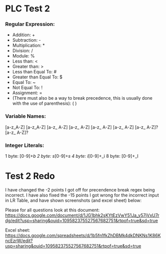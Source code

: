 # PLC Test 2

### Regular Expression: 
* Addition: +
* Subtraction: - 
* Multiplication: * 
* Division: /
* Module: %
* Less than: <
* Greater than: >
* Less than Equal To: #
* Greater than Equal To: $
* Equal To: ~
* Not Equal To: !
* Assignment: =
* (There must also be a way to break precedence, this is usually done with the use of parenthesis): 
(
)

### Variable Names:
[a-z_A-Z] [a-z_A-Z] [a-z_ A-Z] [a-z_ A-Z] [a-z_ A-Z] [a-z_ A-Z] [a-z_ A-Z]?[a-z_ A-Z]?
### Integer Literals:
1 byte: [0-9]+_b
2 byte: s_[0-9]+_s
4 byte: i_[0-9]+_i
8 byte: [0-9]+_l

# Test 2 Redo

I have changed the -2 points I got off for precendence break regex being incorrect. I have also fixed the -15 points I got wrong for the incorrect input in LR Table, and have shown screenshots (and excel sheet) below: 

Please for all questions look at this document: https://docs.google.com/document/d/1JG1bhk2sKYtEzVwY51Ja_v57jVxU7rdg/edit?usp=sharing&ouid=109582375527567682751&rtpof=true&sd=true

Excel sheet: https://docs.google.com/spreadsheets/d/1b5fn1fkZhDBMk4dkDNKNs1K86KncEzrW/edit?usp=sharing&ouid=109582375527567682751&rtpof=true&sd=true



